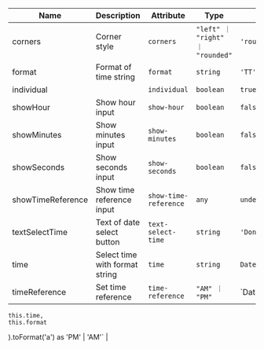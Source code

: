 | Name       | Description                   | Attribute        | Type                                      | Default             |
|------------|-------------------------------|------------------|-------------------------------------------|---------------------|
|corners| Corner style | `corners` | `"left" ｜ "right" ｜ "rounded"` | `'rounded'` |
|format| Format of time string | `format` | `string` | `'TT'` |
|individual|  | `individual` | `boolean` | `true` |
|showHour| Show hour input | `show-hour` | `boolean` | `false` |
|showMinutes| Show minutes input | `show-minutes` | `boolean` | `false` |
|showSeconds| Show seconds input | `show-seconds` | `boolean` | `false` |
|showTimeReference| Show time reference input | `show-time-reference` | `any` | `undefined` |
|textSelectTime| Text of date select button | `text-select-time` | `string` | `'Done'` |
|time| Select time with format string | `time` | `string` | `DateTime.now().toFormat(this.format)` |
|timeReference| Set time reference | `time-reference` | `"AM" ｜ "PM"` | `DateTime.fromFormat(
    this.time,
    this.format
  ).toFormat('a') as 'PM' | 'AM'` |
